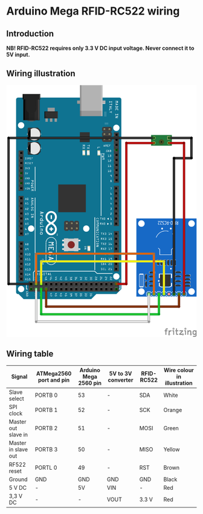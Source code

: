 # Arduino Mega RFID-RC522 wiring

## Introduction

**NB! RFID-RC522 requires only 3.3 V DC input voltage. Never connect it to 5V input.**

<div class=pagebreak></div>

## Wiring illustration

![arduino-mega-rfid-rc522-wiring.png](arduino-mega-rfid-rc522-wiring.png)

## Wiring table

| Signal | ATMega2560 port and pin | Arduino Mega 2560 pin | 5V to 3V converter | RFID-RC522 | Wire colour in illustration |
| --- | --- | --- | --- | --- |  --- |
| Slave select | PORTB 0 | 53 | - | SDA | White |
| SPI clock | PORTB 1 | 52 | - | SCK | Orange |
| Master out slave in | PORTB 2 | 51 | - | MOSI | Green |
| Master in slave out | PORTB 3 | 50 | - | MISO | Yellow |
| RF522 reset | PORTL 0 | 49 | - | RST | Brown |
| Ground | GND | GND | GND | GND | Black |
| 5 V DC | - | 5V | VIN | - | Red |
| 3,3 V DC | - | - | VOUT | 3.3 V | Red |

